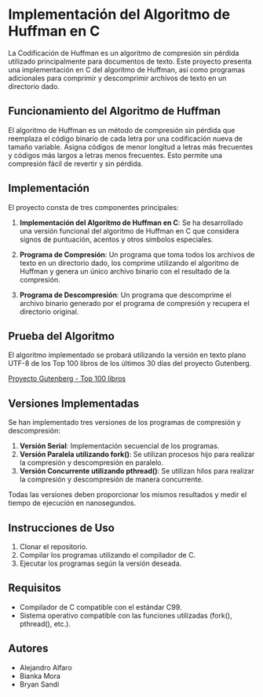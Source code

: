 # Implementación del Algoritmo de Huffman en C

La Codificación de Huffman es un algoritmo de compresión sin pérdida utilizado principalmente para documentos de texto. Este proyecto presenta una implementación en C del algoritmo de Huffman, así como programas adicionales para comprimir y descomprimir archivos de texto en un directorio dado.

## Funcionamiento del Algoritmo de Huffman

El algoritmo de Huffman es un método de compresión sin pérdida que reemplaza el código binario de cada letra por una codificación nueva de tamaño variable. Asigna códigos de menor longitud a letras más frecuentes y códigos más largos a letras menos frecuentes. Esto permite una compresión fácil de revertir y sin pérdida.

## Implementación

El proyecto consta de tres componentes principales:

1. **Implementación del Algoritmo de Huffman en C**: Se ha desarrollado una versión funcional del algoritmo de Huffman en C que considera signos de puntuación, acentos y otros símbolos especiales.

2. **Programa de Compresión**: Un programa que toma todos los archivos de texto en un directorio dado, los comprime utilizando el algoritmo de Huffman y genera un único archivo binario con el resultado de la compresión.

3. **Programa de Descompresión**: Un programa que descomprime el archivo binario generado por el programa de compresión y recupera el directorio original.

## Prueba del Algoritmo

El algoritmo implementado se probará utilizando la versión en texto plano UTF-8 de los Top 100 libros de los últimos 30 días del proyecto Gutenberg.

[Proyecto Gutenberg - Top 100 libros](https://www.gutenberg.org/browse/scores/top#books-last30)

## Versiones Implementadas

Se han implementado tres versiones de los programas de compresión y descompresión:

1. **Versión Serial**: Implementación secuencial de los programas.
2. **Versión Paralela utilizando fork()**: Se utilizan procesos hijo para realizar la compresión y descompresión en paralelo.
3. **Versión Concurrente utilizando pthread()**: Se utilizan hilos para realizar la compresión y descompresión de manera concurrente.

Todas las versiones deben proporcionar los mismos resultados y medir el tiempo de ejecución en nanosegundos.

## Instrucciones de Uso

1. Clonar el repositorio.
2. Compilar los programas utilizando el compilador de C.
3. Ejecutar los programas según la versión deseada.

## Requisitos

- Compilador de C compatible con el estándar C99.
- Sistema operativo compatible con las funciones utilizadas (fork(), pthread(), etc.).

## Autores
- Alejandro Alfaro
- Bianka Mora
- Bryan Sandí


